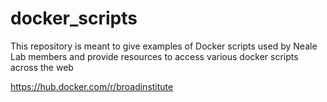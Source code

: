 # docker_scripts

This repository is meant to give examples of Docker scripts used by Neale Lab members and provide resources to access various docker scripts across the web

https://hub.docker.com/r/broadinstitute
